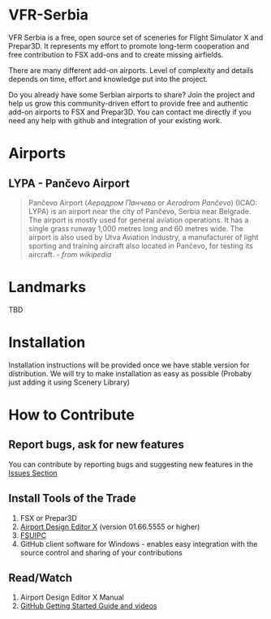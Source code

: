 # VFR-Serbia
VFR Serbia is a free, open source set of sceneries for Flight Simulator X and Prepar3D. It represents my effort to promote long-term cooperation and free contribution to FSX add-ons and to create missing airfields.

There are many different add-on airports. Level of complexity and details depends on time, effort and knowledge put into the project. 

Do you already have some Serbian airports to share? Join the project and help us grow this community-driven effort to provide free and authentic add-on airports to FSX and Prepar3D. You can contact me directly if you need any help with github and integration of your existing work.

# Airports

## LYPA - Pančevo Airport
> Pančevo Airport (*Аеродром Панчево* or *Aerodrom Pančevo*) (ICAO: LYPA) is an airport near the city of Pančevo, Serbia near Belgrade. The airport is mostly used for general aviation operations. It has a single grass runway 1,000 metres long and 60 metres wide.
> The airport is also used by Utva Aviation Industry, a manufacturer of light sporting and training aircraft also located in Pančevo, for testing its aircraft. - *from wikipedia*

# Landmarks
TBD

# Installation
Installation instructions will be provided once we have stable version for distribution. We will try to make installation as easy as possible (Probaby just adding it using Scenery Library)
 
# How to Contribute

## Report bugs, ask for new features
You can contribute by reporting bugs and suggesting new features in the [Issues Section](https://github.com/ipavlovi/VFR-Serbia/issues) 

## Install Tools of the Trade
1. FSX or Prepar3D
2. [Airport Design Editor X](http://www.scruffyduck.org/) (version 01.66.5555 or higher)
3. [FSUIPC](http://www.schiratti.com/dowson.html)
4. GitHub client software for Windows - enables easy integration with the source control and sharing of your contributions

## Read/Watch
1. Airport Design Editor X Manual
2. [GitHub Getting Started Guide and videos](http://www.git-scm.com/documentation)
